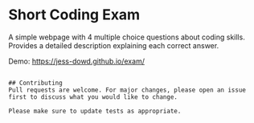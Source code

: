 # Short Coding Exam

A simple webpage with 4 multiple choice questions about coding skills. Provides a detailed description explaining each correct answer.


Demo: https://jess-dowd.github.io/exam/
```

## Contributing
Pull requests are welcome. For major changes, please open an issue first to discuss what you would like to change.

Please make sure to update tests as appropriate.
